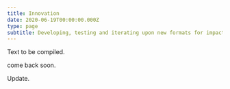 ```yaml
---
title: Innovation
date: 2020-06-19T00:00:00.000Z
type: page
subtitle: Developing, testing and iterating upon new formats for impact
---
```

Text to be compiled.

come back soon.

Update.